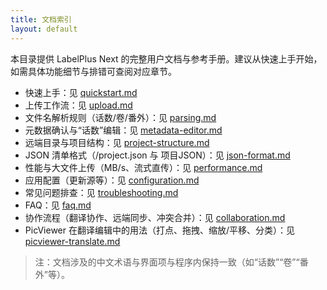 ```yaml
---
title: 文档索引
layout: default
---
```


本目录提供 LabelPlus Next 的完整用户文档与参考手册。建议从快速上手开始，如需具体功能细节与排错可查阅对应章节。

- 快速上手：见 [quickstart.md](./quickstart.md)
- 上传工作流：见 [upload.md](./upload.md)
- 文件名解析规则（话数/卷/番外）：见 [parsing.md](./parsing.md)
- 元数据确认与“话数”编辑：见 [metadata-editor.md](./metadata-editor.md)
- 远端目录与项目结构：见 [project-structure.md](./project-structure.md)
- JSON 清单格式（/project.json 与 项目JSON）：见 [json-format.md](./json-format.md)
- 性能与大文件上传（MB/s、流式直传）：见 [performance.md](./performance.md)
- 应用配置（更新源等）：见 [configuration.md](./configuration.md)
- 常见问题排查：见 [troubleshooting.md](./troubleshooting.md)
- FAQ：见 [faq.md](./faq.md)
- 协作流程（翻译协作、远端同步、冲突合并）：见 [collaboration.md](./collaboration.md)
- PicViewer 在翻译编辑中的用法（打点、拖拽、缩放/平移、分类）：见 [picviewer-translate.md](./picviewer-translate.md)

> 注：文档涉及的中文术语与界面项与程序内保持一致（如“话数”“卷”“番外”等）。
